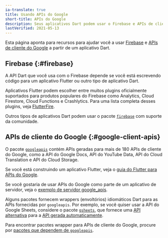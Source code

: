 ```yaml
---
ia-translate: true
title: Usando APIs do Google
short-title: APIs do Google
description: Seus aplicativos Dart podem usar o Firebase e APIs de cliente do Google.
lastVerified: 2021-05-13
---
```


Esta página aponta para recursos para ajudar você a usar
[Firebase][Firebase] e [APIs de cliente do Google][Google client APIs] a partir de um aplicativo Dart.


## Firebase {:#firebase}

A API Dart que você usa com o Firebase depende
se você está escrevendo código para um aplicativo Flutter ou outro tipo de aplicativo Dart.

Aplicativos Flutter podem escolher entre muitos plugins oficialmente suportados para
produtos populares do Firebase como Analytics, Cloud Firestore,
Cloud Functions e Crashlytics.
Para uma lista completa desses plugins, veja [FlutterFire][FlutterFire].

Outros tipos de aplicativos Dart podem usar
o pacote [`firebase`][`firebase` package] com suporte da comunidade.

## APIs de cliente do Google {:#google-client-apis}

O pacote [`googleapis`][`googleapis` package] contém APIs geradas para
mais de 180 APIs de cliente do Google,
como a API do Google Docs, API do YouTube Data,
API do Cloud Translation e API do Cloud Storage.

Se você está construindo um aplicativo Flutter, veja o
[guia do Flutter para APIs do Google][flutter-google-apis].

Se você gostaria de usar APIs do Google como parte de um aplicativo de servidor, veja o
[exemplo de servidor google_apis][server-sample].

Alguns pacotes fornecem wrappers (envoltórios) idiomáticos Dart para
as APIs fornecidas por `googleapis`.
Por exemplo, se você quiser usar a API do Google Sheets,
considere o pacote [`gsheets`][`gsheets` package],
que fornece uma [API alternativa][gsheets-api-docs] para a
[API gerada automaticamente][gsheets-api-docs-gapi].

Para encontrar pacotes wrapper para APIs de cliente do Google, procure por
[pacotes que dependem de `googleapis`][gapi-packages].


[Firebase]: https://firebase.google.com/use-cases
[FlutterFire]: https://firebase.flutter.dev/
[`firebase` package]: {{site.pub-pkg}}/firebase
[gapi-packages]: {{site.pub-pkg}}?q=dependency%3Agoogleapis
[Google client APIs]: https://developers.google.com/api-client-library
[`googleapis` package]: {{site.pub-pkg}}/googleapis
[`gsheets` package]: {{site.pub-pkg}}/gsheets
[gsheets-api-docs]: {{site.pub-api}}/gsheets/latest/gsheets/gsheets-library.html
[gsheets-api-docs-gapi]: {{site.pub-api}}/googleapis/latest/sheets_v4/sheets_v4-library.html
[flutter-google-apis]: {{site.flutter-docs}}/development/data-and-backend/google-apis
[server-sample]: {{site.repo.dart.org}}/samples/tree/main/server/google_apis
